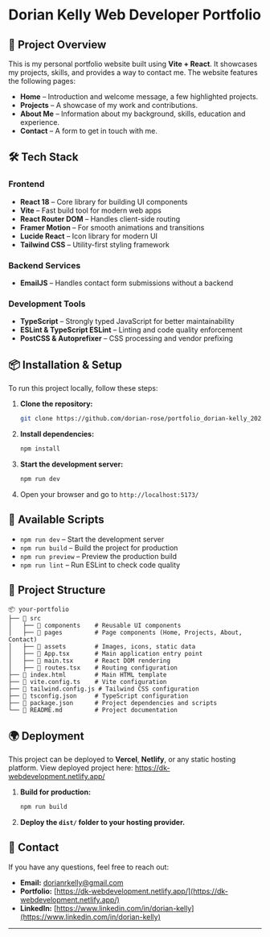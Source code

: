 # Dorian Kelly Web Developer Portfolio

## 🚀 Project Overview

This is my personal portfolio website built using **Vite + React**. It showcases my projects, skills, and provides a way to contact me. The website features the following pages:

- **Home** – Introduction and welcome message, a few highlighted projects.
- **Projects** – A showcase of my work and contributions.
- **About Me** – Information about my background, skills, education and experience.
- **Contact** – A form to get in touch with me.

## 🛠️ Tech Stack

### Frontend

- **React 18** – Core library for building UI components
- **Vite** – Fast build tool for modern web apps
- **React Router DOM** – Handles client-side routing
- **Framer Motion** – For smooth animations and transitions
- **Lucide React** – Icon library for modern UI
- **Tailwind CSS** – Utility-first styling framework

### Backend Services

- **EmailJS** – Handles contact form submissions without a backend

### Development Tools

- **TypeScript** – Strongly typed JavaScript for better maintainability
- **ESLint & TypeScript ESLint** – Linting and code quality enforcement
- **PostCSS & Autoprefixer** – CSS processing and vendor prefixing

## 📦 Installation & Setup

To run this project locally, follow these steps:

1. **Clone the repository:**

   ```sh
   git clone https://github.com/dorian-rose/portfolio_dorian-kelly_2025
   ```

2. **Install dependencies:**

   ```sh
   npm install
   ```

3. **Start the development server:**

   ```sh
   npm run dev
   ```

4. Open your browser and go to `http://localhost:5173/`

## 🔧 Available Scripts

- `npm run dev` – Start the development server
- `npm run build` – Build the project for production
- `npm run preview` – Preview the production build
- `npm run lint` – Run ESLint to check code quality

## 📂 Project Structure

```
📦 your-portfolio
├── 📂 src
│   ├── 📂 components    # Reusable UI components
│   ├── 📂 pages         # Page components (Home, Projects, About, Contact)
│   ├── 📂 assets        # Images, icons, static data
│   ├── 📜 App.tsx       # Main application entry point
│   ├── 📜 main.tsx      # React DOM rendering
│   ├── 📜 routes.tsx    # Routing configuration
├── 📜 index.html        # Main HTML template
├── 📜 vite.config.ts    # Vite configuration
├── 📜 tailwind.config.js # Tailwind CSS configuration
├── 📜 tsconfig.json     # TypeScript configuration
├── 📜 package.json      # Project dependencies and scripts
└── 📜 README.md         # Project documentation
```

## 🌍 Deployment

This project can be deployed to **Vercel**, **Netlify**, or any static hosting platform. View deployed project here: https://dk-webdevelopment.netlify.app/

1. **Build for production:**
   ```sh
   npm run build
   ```
2. **Deploy the `dist/` folder to your hosting provider.**

## 📧 Contact

If you have any questions, feel free to reach out:

- **Email:** dorianrkelly@gmail.com
- **Portfolio:** [https://dk-webdevelopment.netlify.app/](https://dk-webdevelopment.netlify.app/)
- **LinkedIn:** [https://www.linkedin.com/in/dorian-kelly](https://www.linkedin.com/in/dorian-kelly)

---
